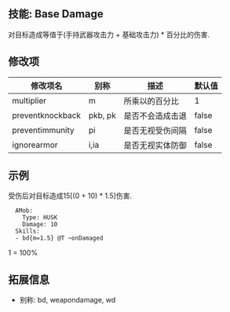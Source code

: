 技能: Base Damage
--------------------------

对目标造成等值于(手持武器攻击力 + 基础攻击力) * 百分比的伤害.

修改项
----------

| 修改项名 | 别称    | 描述                                                                                                    | 默认值 |
|-----------|------------|----------------------------------------------------------------------------------------------------------------|---------------|
| multiplier           | m | 所乘以的百分比         | 1    |
| preventknockback | pkb, pk | 是否不会造成击退   | false   |
| preventimmunity  | pi      | 是否无视受伤间隔   | false   |
| ignorearmor      | i,ia    | 是否无视实体防御 | false   |

示例
--------

受伤后对目标造成15[(0 + 10) * 1.5]伤害.

      AMob:
        Type: HUSK
        Damage: 10
      Skills:
      - bd{m=1.5} @T ~onDamaged

1 = 100%

拓展信息
--------

- 别称: bd, weapondamage, wd